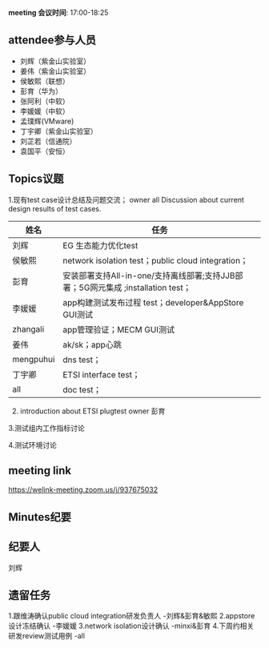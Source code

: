**meeting 会议时间**: 17:00-18:25

## attendee参与人员
- 刘辉（紫金山实验室）
- 姜伟（紫金山实验室）
- 侯敏熙（联想）
- 彭育（华为）
- 张阿利（中软）
- 李媛媛（中软）
- 孟璞辉(VMware)
- 丁宇卿（紫金山实验室）
- 刘芷若（信通院）
- 袁国平（安恒）

## Topics议题
1.现有test case设计总结及问题交流； owner all
      Discussion about current design results of test cases.

|姓名|任务|  
|---|---|
|刘辉| EG 生态能力优化test  |
|侯敏熙   |network isolation test；public cloud integration；|
|彭育   | 安装部署支持All-in-one/支持离线部署;支持JJB部署；5G网元集成 ;installation test； |
|李媛媛|app构建测试发布过程 test；developer&AppStore GUI测试|
|zhangali|app管理验证；MECM GUI测试|
|姜伟|ak/sk；app心跳 |
|mengpuhui|dns test；|
|丁宇卿|ETSI interface test；|
|all|doc test；|

2. introduction about ETSI plugtest owner 彭育

3.测试组内工作指标讨论

4.测试环境讨论

## meeting link
 https://welink-meeting.zoom.us/j/937675032
## Minutes纪要
## 纪要人
刘辉

## 遗留任务

1.跟维涛确认public cloud integration研发负责人 -刘辉&彭育&敏熙
2.appstore设计冻结确认 -李媛媛
3.network isolation设计确认 -minxi&彭育
4.下周约相关研发review测试用例 -all
